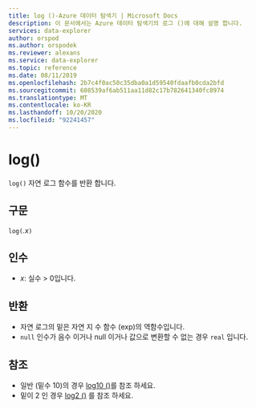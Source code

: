 ```yaml
---
title: log ()-Azure 데이터 탐색기 | Microsoft Docs
description: 이 문서에서는 Azure 데이터 탐색기의 로그 ()에 대해 설명 합니다.
services: data-explorer
author: orspod
ms.author: orspodek
ms.reviewer: alexans
ms.service: data-explorer
ms.topic: reference
ms.date: 08/11/2019
ms.openlocfilehash: 2b7c4f0ac50c35dba0a1d59540fdaafb0cda2bfd
ms.sourcegitcommit: 608539af6ab511aa11d82c17b782641340fc8974
ms.translationtype: MT
ms.contentlocale: ko-KR
ms.lasthandoff: 10/20/2020
ms.locfileid: "92241457"
---
```

# <a name="log"></a>log()

`log()` 자연 로그 함수를 반환 합니다.  

## <a name="syntax"></a>구문

`log(`*.x*`)`

## <a name="arguments"></a>인수

* *x*: 실수 > 0입니다.

## <a name="returns"></a>반환

* 자연 로그의 밑은 자연 지 수 함수 (exp)의 역함수입니다.
* `null` 인수가 음수 이거나 null 이거나 값으로 변환할 수 없는 경우 `real` 입니다. 

## <a name="see-also"></a>참조

* 일반 (밑수 10)의 경우 [log10 ()](log10-function.md)를 참조 하세요.
* 밑이 2 인 경우 [log2 ()](log2-function.md) 를 참조 하세요.